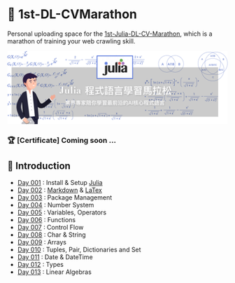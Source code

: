 # :runner: 1st-DL-CVMarathon

Personal uploading space for the [1st-Julia-DL-CV-Marathon](https://julia.cupoy.com/), which is a marathon of training your web crawling skill.

<img src="./indexBanner.png">

### :trophy: [Certificate] Coming soon ... <!-- https://github.com/magikerwin1993/1st-PyCrawlerMarathon/blob/master/Certificate.pdf -->

## :triangular_flag_on_post: Introduction
- [Day 001](https://github.com/magikerwin1993/1st-DL-CVMarathon/tree/master/homework/Day-001) : Install & Setup [Julia](https://en.wikipedia.org/wiki/Julia_(programming_language))
- [Day 002](https://github.com/magikerwin1993/1st-DL-CVMarathon/tree/master/homework/Day-002) : [Markdown](https://en.wikipedia.org/wiki/Markdown) & [LaTex](https://en.wikibooks.org/wiki/LaTeX)
- [Day 003](https://github.com/magikerwin1993/1st-DL-CVMarathon/tree/master/homework/Day-003) : Package Management
- [Day 004](https://github.com/magikerwin1993/1st-DL-CVMarathon/tree/master/homework/Day-004) : Number System
- [Day 005](https://github.com/magikerwin1993/1st-DL-CVMarathon/tree/master/homework/Day-005) : Variables, Operators
- [Day 006](https://github.com/magikerwin1993/1st-DL-CVMarathon/tree/master/homework/Day-006) : Functions
- [Day 007](https://github.com/magikerwin1993/1st-DL-CVMarathon/tree/master/homework/Day-007) : Control Flow
- [Day 008](https://github.com/magikerwin1993/1st-DL-CVMarathon/tree/master/homework/Day-008) : Char & String
- [Day 009](https://github.com/magikerwin1993/1st-DL-CVMarathon/tree/master/homework/Day-009) : Arrays
- [Day 010](https://github.com/magikerwin1993/1st-DL-CVMarathon/tree/master/homework/Day-010) : Tuples, Pair, Dictionaries and Set
- [Day 011](https://github.com/magikerwin1993/1st-DL-CVMarathon/tree/master/homework/Day-011) : Date & DateTime
- [Day 012](https://github.com/magikerwin1993/1st-DL-CVMarathon/tree/master/homework/Day-012) : Types
- [Day 013](https://github.com/magikerwin1993/1st-DL-CVMarathon/tree/master/homework/Day-013) : Linear Algebras